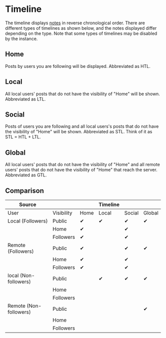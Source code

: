 # Timeline

The timeline displays [notes](.note) in reverse chronological order.
There are different types of timelines as shown below, and the notes displayed differ depending on the type.
Note that some types of timelines may be disabled by the instance.

## Home

Posts by users you are following will be displayed. Abbreviated as HTL.

## Local

All local users' posts that do not have the visibility of "Home" will be shown. Abbreviated as LTL.

## Social

Posts of users you are following and all local users's posts that do not have the visibility of "Home" will be shown. Abbreviated as STL. Think of it as STL = HTL + LTL.

## Global

All local users' posts that do not have the visibility of "Home" and all remote users' posts that do not have the visibility of "Home" that reach the server. Abbreviated as GTL.

## Comparison

| Source                |            |        |   Timeline |       |            |
|-----------------------|------------|--------|---------|------------|------------|
| User                  | Visibility | Home   | Local    | Social     | Global |
| Local (Followers)     | Public     | ✔      | ✔        | ✔          | ✔          |
|                       | Home       | ✔      |          | ✔          |            |
|                       | Followers  | ✔      |          | ✔          |            |
| Remote (Followers)    | Public     | ✔      |          | ✔          | ✔          |
|                       | Home       | ✔      |          | ✔          |            |
|                       | Followers  | ✔      |          | ✔          |            |
| local (Non-followers) | Public     |        | ✔        | ✔          | ✔          |
|                       | Home       |        |          |            |            |
|                       | Followers  |        |          |            |            |
| Remote (Non-followers)| Public     |        |          |            | ✔          |
|                       | Home       |        |          |            |            |
|                       | Followers  |        |          |            |            |
